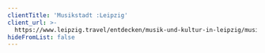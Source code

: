 ```yaml
---
clientTitle: 'Musikstadt :Leipzig'
client_url: >-
  https://www.leipzig.travel/entdecken/musik-und-kultur-in-leipzig/musik-in-leipzig
hideFromList: false
---
```



